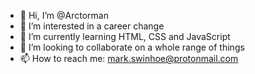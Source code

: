 - 👋 Hi, I’m @Arctorman
- 👀 I’m interested in a career change
- 🌱 I’m currently learning HTML, CSS and JavaScript
- 💞️ I’m looking to collaborate on a whole range of things
- 📫 How to reach me: mark.swinhoe@protonmail.com

<!---
Arctorman/Arctorman is a ✨ special ✨ repository because its `README.md` (this file) appears on your GitHub profile.
You can click the Preview link to take a look at your changes.
--->
